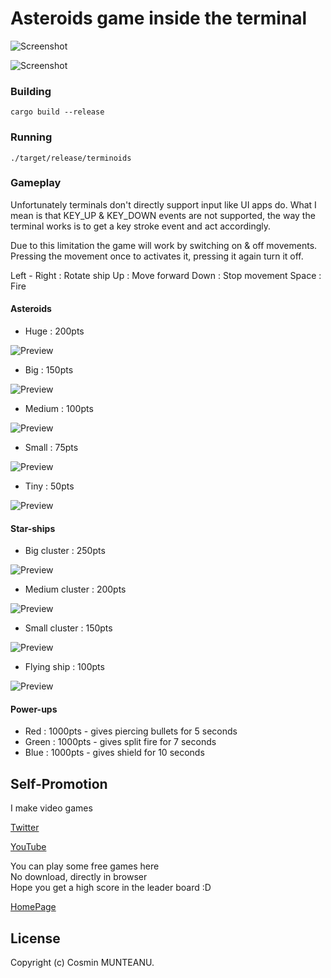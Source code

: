# Asteroids game inside the terminal

![Screenshot](asterscr0.png)

![Screenshot](asterscr1.png)

### Building

```
cargo build --release
```

### Running

```
./target/release/terminoids
```

### Gameplay

Unfortunately terminals don't directly support input like UI apps do.
What I mean is that KEY_UP & KEY_DOWN events are not supported,
the way the terminal works is to get a key stroke event and act accordingly.

Due to this limitation the game will work by switching on & off movements.
Pressing the movement once to activates it, pressing it again turn it off.


Left - Right  : Rotate ship
Up            : Move forward
Down          : Stop movement
Space         : Fire


#### Asteroids

- Huge           : 200pts

![Preview](aster_0.png)

- Big            : 150pts

![Preview](aster_1.png)

- Medium         : 100pts

![Preview](aster_2.png)

- Small          :  75pts

![Preview](aster_3.png)

- Tiny           :  50pts

![Preview](aster_4.png)


#### Star-ships

- Big cluster    : 250pts

![Preview](aster_5.png)

- Medium cluster : 200pts

![Preview](aster_6.png)

- Small cluster  : 150pts

![Preview](aster_7.png)

- Flying ship    : 100pts

![Preview](aster_8.png)


#### Power-ups

- Red            : 1000pts - gives piercing bullets for 5 seconds
- Green          : 1000pts - gives split fire for 7 seconds
- Blue           : 1000pts - gives shield for 10 seconds

## Self-Promotion

I make video games

[Twitter](http://twitter.com/c64cosmin)

[YouTube](https://www.youtube.com/@c64cosmin)

You can play some free games here\
No download, directly in browser\
Hope you get a high score in the leader board :D

[HomePage](https://stupidrat.com)

## License

Copyright (c) Cosmin MUNTEANU.
